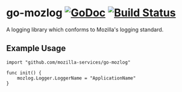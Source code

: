 # go-mozlog [![GoDoc](https://godoc.org/github.com/mozilla-services/go-mozlog?status.svg)](https://godoc.org/github.com/mozilla-services/go-mozlog) [![Build Status](https://travis-ci.org/mozilla-services/go-mozlog.svg?branch=master)](https://travis-ci.org/mozilla-services/go-mozlog)
A logging library which conforms to Mozilla's logging standard.

## Example Usage
```
import "github.com/mozilla-services/go-mozlog"

func init() {
    mozlog.Logger.LoggerName = "ApplicationName"
}
```
